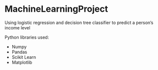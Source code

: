 # MachineLearningProject
Using logistic regression and decision tree classifier to predict a person’s income level

Python libraries used:
- Numpy
- Pandas
- Scikit Learn
- Matplotlib
